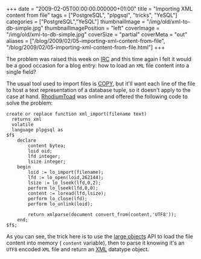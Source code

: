 +++
date = "2009-02-05T00:00:00.000000+01:00"
title = "Importing XML content from file"
tags = ["PostgreSQL", "plpgsql", "tricks", "YeSQL"]
categories = ["PostgreSQL","YeSQL"]
thumbnailImage = "/img/old/xml-to-db-simple.jpg"
thumbnailImagePosition = "left"
coverImage = "/img/old/xml-to-db-simple.jpg"
coverSize = "partial"
coverMeta = "out"
aliases = ["/blog/2009/02/05-importing-xml-content-from-file",
           "/blog/2009/02/05-importing-xml-content-from-file.html"]
+++

The problem was raised this week on 
[IRC](http://www.postgresql.org/community/irc) and this time again I felt it would
be a good occasion for a blog entry: how to load an 
`XML` file content into a
single field?


The usual tool used to import files is 
[COPY](http://www.postgresql.org/docs/current/interactive/sql-copy.html), but it'll want each line of the
file to host a text representation of a database tuple, so it doesn't apply
to the case at hand. 
[RhodiumToad](http://blog.rhodiumtoad.org.uk/) was online and offered the following code
to solve the problem:

~~~
create or replace function xml_import(filename text)
  returns xml
  volatile
  language plpgsql as
$f$
    declare
        content bytea;
        loid oid;
        lfd integer;
        lsize integer;
    begin
        loid := lo_import(filename);
        lfd := lo_open(loid,262144);
        lsize := lo_lseek(lfd,0,2);
        perform lo_lseek(lfd,0,0);
        content := loread(lfd,lsize);
        perform lo_close(lfd);
        perform lo_unlink(loid);
 
        return xmlparse(document convert_from(content,'UTF8'));
    end;
$f$;
~~~


As you can see, the trick here is to use the 
[large objects](http://www.postgresql.org/docs/current/interactive/largeobjects.html) API to load the
file content into memory (
`content` variable), then to parse it knowing it's
an 
`UTF8` encoded 
`XML` file and return an 
[XML](http://www.postgresql.org/docs/current/interactive/datatype-xml.html) datatype object.
